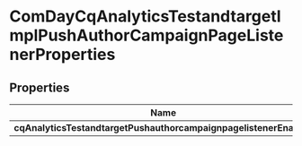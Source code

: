
# ComDayCqAnalyticsTestandtargetImplPushAuthorCampaignPageListenerProperties

## Properties
Name | Type | Description | Notes
------------ | ------------- | ------------- | -------------
**cqAnalyticsTestandtargetPushauthorcampaignpagelistenerEnabled** | [**ConfigNodePropertyBoolean**](ConfigNodePropertyBoolean.md) |  |  [optional]



